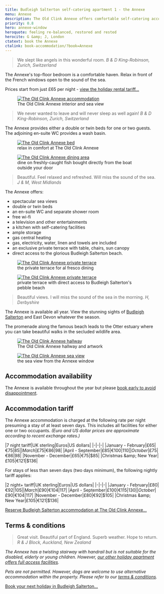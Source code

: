 ```yaml
---
title: Budleigh Salterton self-catering apartment 1 - the Annexe
menu: Annexe
description: The Old Clink Annexe offers comfortable self-catering accommodation for one or two people. The private terrace provides direct access to Budleigh Salterton beach.
priority: 0.8
hero: annexe-window
heroquote: feeling re-balanced, restored and rested
herocite: G &amp; J, London
ctatext: book the Annexe
ctalink: book-accommodation/?book=Annexe
---
```


> We slept like angels in this wonderful room.
<cite>B &amp; D King-Robinson, Zurich, Switzerland</cite>

The Annexe's top-floor bedroom is a comfortable haven. Relax in front of the French windows open to the sound of the sea.

Prices start from just £65 per night - [view the holiday rental tariff&hellip;](#accommodation-tariff)

<figure>

  <a href="[root]images/annexe-bedroom-1.jpg" class="progressive replace">
    <img src="[root]images/preview/annexe-bedroom-1.jpg" alt="The Old Clink Annexe accommodation" class="preview" />
  </a>

  <figcaption>The Old Clink Annexe interior and sea view</figcaption>

</figure>

> We never wanted to leave and will never sleep as well again!
<cite>B &amp; D King-Robinson, Zurich, Switzerland</cite>

The Annexe provides either a double or twin beds for one or two guests. The adjoining en-suite WC provides a wash basin.

<figure>

  <a href="[root]images/annexe-bed-1.jpg" class="progressive replace">
    <img src="[root]images/preview/annexe-bed-1.jpg" alt="The Old Clink Annexe bed" class="preview" />
  </a>

  <figcaption>relax in comfort at The Old Clink Annexe</figcaption>

</figure>

<figure>

  <a href="[root]images/annexe-dining-1.jpg" class="progressive replace">
    <img src="[root]images/preview/annexe-dining-1.jpg" alt="The Old Clink Annexe dining area" class="preview" />
  </a>

  <figcaption>dine on freshly-caught fish bought directly from the boat outside your door</figcaption>

</figure>

> Beautiful. Feel relaxed and refreshed. Will miss the sound of the sea.
<cite>J &amp; M, West Midlands</cite>

The Annexe offers:

* spectacular sea views
* double or twin beds
* an en-suite WC and separate shower room
* free wi-fi
* a television and other entertainments
* a kitchen with self-catering facilities
* ample storage
* gas central heating
* gas, electricity, water, linen and towels are included
* an exclusive private terrace with table, chairs, sun canopy
* direct access to the glorious Budleigh Salterton beach.

<figure>

  <a href="[root]images/annexe-terrace-3.jpg" class="progressive replace">
    <img src="[root]images/preview/annexe-terrace-3.jpg" alt="The Old Clink Annexe private terrace" class="preview" />
  </a>

  <figcaption>the private terrace for al fresco dining</figcaption>

</figure>

<figure>

  <a href="[root]images/annexe-terrace-1.jpg" class="progressive replace">
    <img src="[root]images/preview/annexe-terrace-1.jpg" alt="The Old Clink Annexe private terrace" class="preview" />
  </a>

  <figcaption>private terrace with direct access to Budleigh Salterton's pebble beach</figcaption>

</figure>

> Beautiful views. I will miss the sound of the sea in the morning.
<cite>H, Derbyshire</cite>

The Annexe is available all year. View the stunning sights of [Budleigh Salterton]([root]about-budleigh-salterton/) and East Devon whatever the season.

The promenade along the famous beach leads to the Otter estuary where you can take beautiful walks in the secluded wildlife area.

<figure>

  <a href="[root]images/annexe-hall-1.jpg" class="progressive replace">
    <img src="[root]images/preview/annexe-hall-1.jpg" alt="The Old Clink Annexe hallway" class="preview" />
  </a>

  <figcaption>The Old Clink Annexe hallway and artwork</figcaption>

</figure>

<figure>

  <a href="[root]images/annexe-view-1.jpg" class="progressive replace">
    <img src="[root]images/preview/annexe-view-1.jpg" alt="The Old Clink Annexe sea view" class="preview" />
  </a>

  <figcaption>the sea view from the Annexe window</figcaption>

</figure>


## Accommodation availability
The Annexe is available throughout the year but please [book early to avoid disappointment]([root]book-accommodation/?book=Annexe).


## Accommodation tariff
The Annexe accommodation is charged at the following rate per night presuming a stay of at least seven days. This includes all facilities for either one or two occupants. _(Euro and US dollar prices are approximate according to recent exchange rates.)_

|7 night tariff|UK sterling|Euros|US dollars|
|-|-|-|
|January - February|£65|€75|$85|
|March|£75|€86|$98|
|April - September|£85|€100|$110|
|October|£75|€86|$98|
|November - December|£65|€75|$85|
|Christmas &amp; New Year|£105|€121|$136|


For stays of less than seven days (two days minimum), the following nightly tariff applies:

|2 night+ tariff|UK sterling|Euros|US dollars|
|-|-|-|
|January - February|£80|€92|$105|
|March|£90|€104|$117|
|April - September|£100|€115|$130|
|October|£90|€104|$117|
|November - December|£80|€92|$105|
|Christmas &amp; New Year|£105|€121|$136|

[Reserve Budleigh Salterton accommodation at The Old Clink Annexe&hellip;]([root]book-accommodation/?book=Annexe)


## Terms &amp; conditions

> Great visit. Beautiful part of England. Superb weather. Hope to return.
<cite>R &amp; J Block, Auckland, New Zealand</cite>

_The Annexe has a twisting stairway with handrail but is not suitable for the disabled, elderly or young children. However, [our other holiday apartment offers full access facilities]([root]apartment-2-flat/)._

_Pets are not permitted. However, dogs are welcome to use alternative accommodation within the property. Please refer to our [terms &amp; conditions]([root]book-accommodation/terms/)._

[Book your next holiday in Budleigh Salterton&hellip;]([root]book-accommodation/?book=Annexe)
